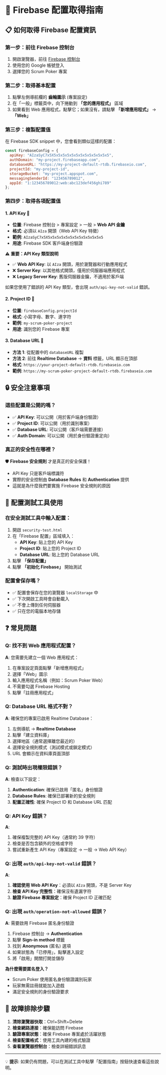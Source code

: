 # 🔧 Firebase 配置取得指南

## 📋 如何取得 Firebase 配置資訊

### 第一步：前往 Firebase 控制台
1. 開啟瀏覽器，前往 [Firebase 控制台](https://console.firebase.google.com/)
2. 使用您的 Google 帳號登入
3. 選擇您的 Scrum Poker 專案

### 第二步：取得基本配置
1. 點擊左側導航欄的 **齒輪圖示** (專案設定)
2. 在「一般」標籤頁中，向下捲動到 **「您的應用程式」** 區域
3. 如果看到 Web 應用程式，點擊它；如果沒有，請點擊 **「新增應用程式」** → **「Web」**

### 第三步：複製配置值
在 Firebase SDK snippet 中，您會看到類似這樣的配置：

```javascript
const firebaseConfig = {
  apiKey: "AIzaSyC7x5X5x5x5x5x5x5x5x5x5x5x5x5x5",
  authDomain: "my-project.firebaseapp.com",
  databaseURL: "https://my-project-default-rtdb.firebaseio.com",
  projectId: "my-project-id",
  storageBucket: "my-project.appspot.com",
  messagingSenderId: "123456789012",
  appId: "1:123456789012:web:abc123def456ghi789"
};
```

### 第四步：取得各項配置值

#### 1. API Key 📍
- **位置**: Firebase 控制台 > 專案設定 > 一般 > **Web API 金鑰**
- **格式**: 必須以 `AIza` 開頭（Web API Key 特徵）
- **範例**: `AIzaSyC7x5X5x5x5x5x5x5x5x5x5x5x5x5x5`
- **用途**: Firebase SDK 客戶端身份驗證

⚠️ **重要：API Key 類型說明**
- ✅ **Web API Key**: 以 `AIza` 開頭，用於瀏覽器和行動應用程式
- ❌ **Server Key**: 以其他格式開頭，僅用於伺服器端應用程式
- ❌ **Legacy Server Key**: 舊版伺服器金鑰，不適用於客戶端

如果您使用了錯誤的 API Key 類型，會出現 `auth/api-key-not-valid` 錯誤。

#### 2. Project ID 📍
- **位置**: `firebaseConfig.projectId`
- **格式**: 小寫字母、數字、連字符
- **範例**: `my-scrum-poker-project`
- **用途**: 識別您的 Firebase 專案

#### 3. Database URL 📍
- **方法 1**: 從配置中的 `databaseURL` 複製
- **方法 2**: 前往 **Realtime Database** → **資料** 標籤，URL 顯示在頂部
- **格式**: `https://your-project-default-rtdb.firebaseio.com`
- **範例**: `https://my-scrum-poker-project-default-rtdb.firebaseio.com`

## 🔒 安全注意事項

### 這些配置是公開的嗎？
- ✅ **API Key**: 可以公開（用於客戶端身份驗證）
- ✅ **Project ID**: 可以公開（用於識別專案）
- ✅ **Database URL**: 可以公開（客戶端需要連接）
- ✅ **Auth Domain**: 可以公開（用於身份驗證重定向）

### 真正的安全性在哪裡？
🛡️ **Firebase 安全規則** 才是真正的安全保護！
- API Key 只是客戶端標識符
- 實際的安全控制由 **Database Rules** 和 **Authentication** 提供
- 這就是為什麼我們要實施 Firebase 安全規則的原因

## 🧪 配置測試工具使用

### 在安全測試工具中輸入配置：
1. 開啟 `security-test.html`
2. 在「Firebase 配置」區域填入：
   - **API Key**: 貼上您的 API Key
   - **Project ID**: 貼上您的 Project ID  
   - **Database URL**: 貼上您的 Database URL
3. 點擊 **「保存配置」**
4. 點擊 **「初始化 Firebase」** 開始測試

### 配置會保存嗎？
- ✅ 配置會保存在您的瀏覽器 `localStorage` 中
- ✅ 下次開啟工具時會自動載入
- ✅ 不會上傳到任何伺服器
- ✅ 只在您的電腦本地存儲

## ❓ 常見問題

### Q: 找不到 Web 應用程式配置？
**A**: 您需要先建立一個 Web 應用程式：
1. 在專案設定頁面點擊「新增應用程式」
2. 選擇「Web」圖示
3. 輸入應用程式名稱（例如：Scrum Poker Web）
4. 不需要勾選 Firebase Hosting
5. 點擊「註冊應用程式」

### Q: Database URL 格式不對？
**A**: 確保您的專案已啟用 Realtime Database：
1. 左側導航 → **Realtime Database**
2. 點擊「建立資料庫」
3. 選擇地區（通常選擇離您最近的）
4. 選擇安全規則模式（測試模式或鎖定模式）
5. URL 會顯示在資料庫頁面頂部

### Q: 測試時出現權限錯誤？
**A**: 檢查以下設定：
1. **Authentication**: 確保已啟用「匿名」身份驗證
2. **Database Rules**: 確保已部署新的安全規則
3. **配置正確性**: 確保 Project ID 和 Database URL 匹配

### Q: API Key 錯誤？
**A**: 
1. 確保複製完整的 API Key（通常約 39 字符）
2. 檢查是否包含額外的空格或字符
3. 嘗試重新產生 API Key（專案設定 → 一般 → Web API Key）

### Q: 出現 `auth/api-key-not-valid` 錯誤？
**A**:
1. **確認使用 Web API Key**：必須以 `AIza` 開頭，不是 Server Key
2. **檢查 API Key 完整性**：確保沒有遺漏字符
3. **驗證 Firebase 專案設定**：確保 Project ID 正確匹配

### Q: 出現 `auth/operation-not-allowed` 錯誤？
**A**: 需要啟用 Firebase 匿名身份驗證
1. Firebase 控制台 → **Authentication**
2. 點擊 **Sign-in method** 標籤
3. 找到 **Anonymous** (匿名) 選項
4. 如果狀態為「已停用」，點擊進入設定
5. 將「啟用」開關打開並儲存

**為什麼需要匿名登入？**
- Scrum Poker 使用匿名身份驗證識別玩家
- 玩家無需註冊就能加入遊戲
- 滿足安全規則的身份驗證要求

## 🔄 故障排除步驟

1. **清除瀏覽器快取**：Ctrl+Shift+Delete
2. **檢查網路連接**：確保能訪問 Firebase
3. **驗證專案狀態**：確保 Firebase 專案處於活躍狀態
4. **檢查配置格式**：使用工具內建的格式驗證
5. **查看瀏覽器控制台**：檢查詳細錯誤訊息

---

💡 **提示**: 如果仍有問題，可以在測試工具中點擊「配置指南」按鈕快速查看這些說明。